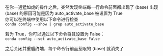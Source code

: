在你一通猛如虎的操作之后，突然发现终端每一行命令前面都出现了 (base)
出现 (base) 的原因可能是因为 auto_activate_base 被设置为 True  
你可以在终端中使用以下命令进行检查  
`conda config --show | grep auto_activate_base`

若为 True，你可以通过以下命令将其设置为 False：  
`conda config --set auto_activate_base False`

之后关闭并重启终端，每个命令行前面惹眼的 (base) 就消失了